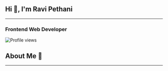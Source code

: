 ##                                                          Hi 👋, I'm Ravi Pethani
______________________________________________________________________________________________________________________________________________
                                                         
###                                                         Frontend Web Developer

![Profile views](https://komarev.com/ghpvc/?username=Ravipethani01&label=Profile%20views&color=blue)

## About Me 🚀
______________________________________________________________________________________________________________________________________________
<!--
**Ravipethani01/Ravipethani01** is a ✨ _special_ ✨ repository because its `README.md` (this file) appears on your GitHub profile.

Here are some ideas to get you started:

- 🔭 I’m currently working on ...
- 🌱 I’m currently learning ...
- 👯 I’m looking to collaborate on ...
- 🤔 I’m looking for help with ...
- 💬 Ask me about ...
- 📫 How to reach me: ...
- 😄 Pronouns: ...
- ⚡ Fun fact: ...
-->
